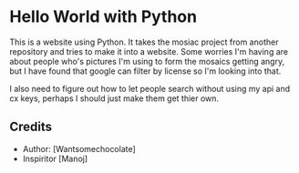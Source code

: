 Hello World with Python
==========================

This is a website using Python.  It takes the mosiac project from another repository and tries to make it into a website.
Some worries I'm having are about people who's pictures I'm using to form the mosaics getting angry, but I have found that 
google can filter by license so I'm looking into that. 

I also need to figure out how to let people search without using my api and cx keys, perhaps I should just make them 
get thier own. 

Credits
--------------------------
* Author: [Wantsomechocolate]
* Inspiritor [Manoj]
